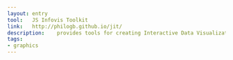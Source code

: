 ```yaml
---
layout: entry
tool:	JS Infovis Toolkit
link:	http://philogb.github.io/jit/
description:	provides tools for creating Interactive Data Visualizations for the Web
tags:
- graphics	
---
```

